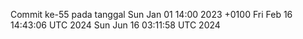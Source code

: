 Commit ke-55 pada tanggal Sun Jan 01 14:00 2023 +0100
Fri Feb 16 14:43:06 UTC 2024
Sun Jun 16 03:11:58 UTC 2024
